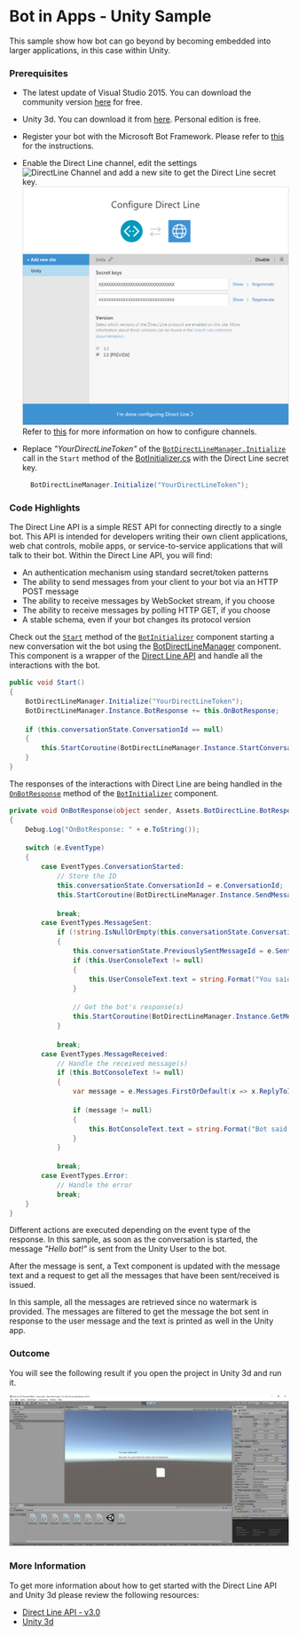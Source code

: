 # Bot in Apps - Unity Sample

This sample show how bot can go beyond by becoming embedded into larger applications, in this case within Unity.

### Prerequisites
* The latest update of Visual Studio 2015. You can download the community version [here](http://www.visualstudio.com) for free.
* Unity 3d. You can download it from [here](https://store.unity.com/es). Personal edition is free.
* Register your bot with the Microsoft Bot Framework. Please refer to [this](https://docs.botframework.com/en-us/csharp/builder/sdkreference/gettingstarted.html#registering) for the instructions.
* Enable the Direct Line channel, edit the settings  
  ![DirectLine Channel](images/chatwidget-directline-channel.png) 
  and add a new site to get the Direct Line secret key.
  ![DirectLine Token](images/chatwidget-directline-token.png)
  Refer to [this](https://docs.botframework.com/en-us/csharp/builder/sdkreference/gettingstarted.html#channels) for more information on how to configure channels. 
* Replace _"YourDirectLineToken"_ of the [`BotDirectLineManager.Initialize`](Assets/BotInitializer.cs#L17) call in the `Start` method of the [BotInitializer.cs](Assets/BotInitializer.cs) with the Direct Line secret key.

  ````C#
	BotDirectLineManager.Initialize("YourDirectLineToken");
  ````

### Code Highlights
The Direct Line API is a simple REST API for connecting directly to a single bot. This API is intended for developers writing their own client applications, web chat controls, mobile apps, or service-to-service applications that will talk to their bot.
Within the Direct Line API, you will find:
* An authentication mechanism using standard secret/token patterns
* The ability to send messages from your client to your bot via an HTTP POST message
* The ability to receive messages by WebSocket stream, if you choose
* The ability to receive messages by polling HTTP GET, if you choose
* A stable schema, even if your bot changes its protocol version

Check out the [`Start`](Assets/BotInitializer#L15-L24) method of the [`BotInitializer`](Assets/BotInitializer.cs) component starting a new conversation wit the bot using the [BotDirectLineManager](Assets/BotDirectLineManager.cs) component. This component is a wrapper of the [Direct Line API](https://docs.botframework.com/en-us/restapi/directline3/) and handle all the interactions with the bot.

````C#
public void Start()
{
    BotDirectLineManager.Initialize("YourDirectLineToken");
    BotDirectLineManager.Instance.BotResponse += this.OnBotResponse;

    if (this.conversationState.ConversationId == null)
    {
        this.StartCoroutine(BotDirectLineManager.Instance.StartConversationCoroutine());
    }
}
````

The responses of the interactions with Direct Line are being handled in the [`OnBotResponse`](Assets/BotInitializer#L26-L69) method of the [`BotInitializer`](Assets/BotInitializer.cs) component.

````C#
private void OnBotResponse(object sender, Assets.BotDirectLine.BotResponseEventArgs e)
{
    Debug.Log("OnBotResponse: " + e.ToString());

    switch (e.EventType)
    {
        case EventTypes.ConversationStarted:
            // Store the ID
            this.conversationState.ConversationId = e.ConversationId;
            this.StartCoroutine(BotDirectLineManager.Instance.SendMessageCoroutine(this.conversationState.ConversationId, "UnityUserId", UserToBotMessage, "Unity User 1"));

            break;
        case EventTypes.MessageSent:
            if (!string.IsNullOrEmpty(this.conversationState.ConversationId))
            {
                this.conversationState.PreviouslySentMessageId = e.SentMessageId;
                if (this.UserConsoleText != null)
                {
                    this.UserConsoleText.text = string.Format("You said: {0}!", UserToBotMessage);
                }

                // Get the bot's response(s)
                this.StartCoroutine(BotDirectLineManager.Instance.GetMessagesCoroutine(this.conversationState.ConversationId));
            }

            break;
        case EventTypes.MessageReceived:
            // Handle the received message(s)
            if (this.BotConsoleText != null)
            {
                var message = e.Messages.FirstOrDefault(x => x.ReplyToId == this.conversationState.PreviouslySentMessageId);

                if (message != null) 
                {
                    this.BotConsoleText.text = string.Format("Bot said: {0}", message.Text);
                }
            }

            break;
        case EventTypes.Error:
            // Handle the error
            break;
    }
}
````
Different actions are executed depending on the event type of the response. In this sample, as soon as the conversation is started, the message _"Hello bot!"_ is sent from the Unity User to the bot.

After the message is sent, a Text component is updated with the message text and a request to get all the messages that have been sent/received is issued.

In this sample, all the messages are retrieved since no watermark is provided. The messages are filtered to get the message the bot sent in response to the user message and the text is printed as well in the Unity app.

### Outcome
You will see the following result if you open the project in Unity 3d and run it. 

![Outcome](images/outcome-directline-unity.png)

### More Information
To get more information about how to get started with the Direct Line API and Unity 3d please review the following resources:

* [Direct Line API - v3.0](https://docs.botframework.com/en-us/restapi/directline3/)
* [Unity 3d](https://unity3d.com/)